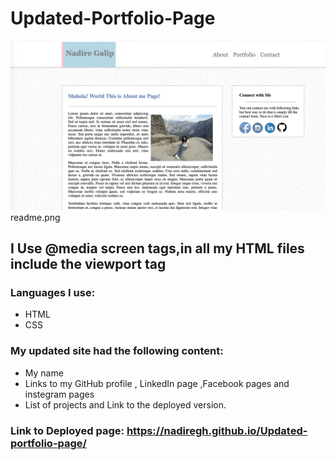 # Updated-Portfolio-Page
![alt text](/assets/images/readme.png "Problem image")
readme.png

## I Use  @media screen tags,in all my HTML files include the viewport tag ##

### Languages I use: ###

* HTML
* CSS

### My updated site had the following content:

* My name
* Links to my GitHub profile , LinkedIn page ,Facebook pages and instegram pages
* List of projects and Link to the deployed version. 


 ### Link to Deployed page: https://nadiregh.github.io/Updated-portfolio-page/




